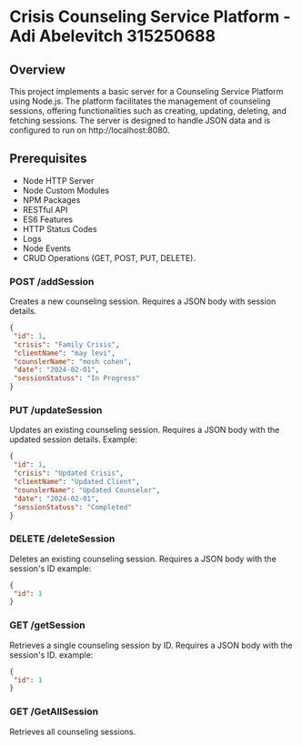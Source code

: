 # Crisis Counseling Service Platform - Adi Abelevitch 315250688

## Overview
This project implements a basic server for a Counseling Service Platform using Node.js. The platform facilitates the management of counseling sessions, offering functionalities such as creating, updating, deleting, and fetching sessions. The server is designed to handle JSON data and is configured to run on http://localhost:8080.

## Prerequisites

- Node HTTP Server
- Node Custom Modules
- NPM Packages
- RESTful API
- ES6 Features
- HTTP Status Codes
- Logs
- Node Events
- CRUD Operations (GET, POST, PUT, DELETE).


### POST /addSession
Creates a new counseling session.
Requires a JSON body with session details.
```json
{
 "id": 1,
 "crisis": "Family Crisis",
 "clientName": "may levi",
 "counslerName": "mosh cohen",
 "date": "2024-02-01",
 "sessionStatuss": "In Progress"
}

```
### PUT /updateSession
Updates an existing counseling session.
Requires a JSON body with the updated session details.
Example:
```json
{
 "id": 1,
 "crisis": "Updated Crisis",
 "clientName": "Updated Client",
 "counslerName": "Updated Counselor",
 "date": "2024-02-01",
 "sessionStatuss": "Completed"
}
```
### DELETE /deleteSession
Deletes an existing counseling session.
Requires a JSON body with the session's ID
example:
```json
{
 "id": 1
}
```
### GET /getSession
Retrieves a single counseling session by ID.
Requires a JSON body with the session's ID.
example:
```json
{
 "id": 1
}

```
### GET /GetAllSession
Retrieves all counseling sessions.
